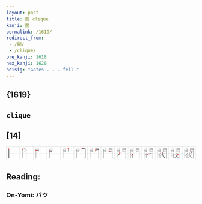 ```yaml
---
layout: post
title: 閥 clique
kanji: 閥
permalink: /1619/
redirect_from:
 - /閥/
 - /clique/
pre_kanji: 1618
nex_kanji: 1620
heisig: "Gates . . . fell."
---
```


## {1619}

## `clique`

## [14]

<div class="stroke"><img src="../images/E996A5.png" /></div>

## Reading:

### On-Yomi: バツ

